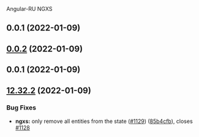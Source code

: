 Angular-RU NGXS
## 0.0.1 (2022-01-09)



## [0.0.2](https://github.com/Angular-RU/angular-ru-sdk/compare/@angular-ru/ngxs@0.0.1...@angular-ru/ngxs@0.0.2) (2022-01-09)



## 0.0.1 (2022-01-09)



## [12.32.2](https://github.com/Angular-RU/angular-ru-sdk/compare/@angular-ru/ngxs@12.32.1...@angular-ru/ngxs@12.32.2) (2022-01-09)


### Bug Fixes

* **ngxs:** only remove all entities from the state ([#1129](https://github.com/Angular-RU/angular-ru-sdk/issues/1129)) ([85b4cfb](https://github.com/Angular-RU/angular-ru-sdk/commit/85b4cfbafe63b6115f88c5fe776419db323b5c33)), closes [#1128](https://github.com/Angular-RU/angular-ru-sdk/issues/1128)
